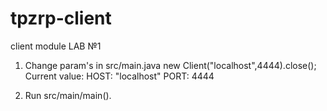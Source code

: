 # tpzrp-client
client module LAB №1

1. Change param's in src/main.java
  new Client("localhost",4444).close();
Current value:
HOST: "localhost"
PORT: 4444

2. Run src/main/main().

